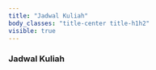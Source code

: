 ```yaml
---
title: "Jadwal Kuliah"
body_classes: "title-center title-h1h2"
visible: true
---
```


### Jadwal Kuliah
